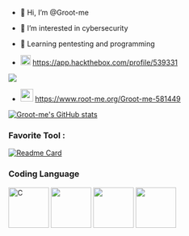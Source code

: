 - 👋 Hi, I’m @Groot-me
 
- 👀 I’m interested in cybersecurity

- 📖 Learning pentesting and programming

- <img height="20" width="20" src="https://cdn.simpleicons.org/hackthebox" /> https://app.hackthebox.com/profile/539331
<img src="https://user-images.githubusercontent.com/62052155/230574815-6ac70e60-b498-485d-b1fb-287c328914b9.png">

- <img height="25" width="25" src="https://www.root-me.org/IMG/siteon0.svg" /> https://www.root-me.org/Groot-me-581449

[![Groot-me's GitHub stats](https://github-readme-stats.vercel.app/api?username=Groot-me&show_icons=true&bg_color=30,e96443,904e95&title_color=fff&text_color=fff)](https://github.com/Groot-me/github-readme-stats)


### Favorite Tool :

[![Readme Card](https://github-readme-stats.vercel.app/api/pin/?username=Groot-me&repo=NotWireshark)](https://github.com/Groot-me/NotWireshark)

### Coding Language 

<img height="80" src="https://raw.githubusercontent.com/jmnote/z-icons/master/svg/c.svg" alt="C"> <img height="80" src="https://raw.githubusercontent.com/jmnote/z-icons/master/svg/cpp.svg"> <img height="80" src="https://raw.githubusercontent.com/jmnote/z-icons/master/svg/python.svg"> <img height="80" src="https://raw.githubusercontent.com/jmnote/z-icons/master/svg/bash.svg"> 

